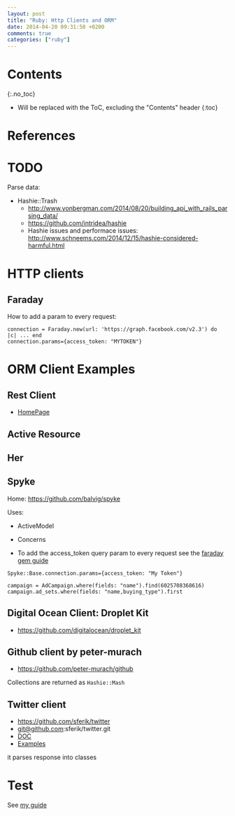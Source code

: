 ```yaml
---
layout: post
title: "Ruby: Http Clients and ORM"
date: 2014-04-20 09:31:50 +0200
comments: true
categories: ["ruby"]
---
```


# Contents
{:.no_toc}

* Will be replaced with the ToC, excluding the "Contents" header
{:toc}

# References

# TODO

Parse data:

* Hashie::Trash
  * http://www.yonbergman.com/2014/08/20/building_api_with_rails_parsing_data/
  * https://github.com/intridea/hashie
  * Hashie issues and performace issues: http://www.schneems.com/2014/12/15/hashie-considered-harmful.html

# HTTP clients

## Faraday

How to add a param to every request:

~~~
connection = Faraday.new(url: 'https://graph.facebook.com/v2.3') do |c| ... end
connection.params={access_token: "MYTOKEN"}
~~~

# ORM Client Examples

## Rest Client

* [HomePage](https://github.com/rest-client/rest-client)

## Active Resource

## Her

## Spyke

Home: https://github.com/balvig/spyke

Uses:

* ActiveModel
* Concerns

* To add the access_token query param to every request see the [faraday gem guide](#faraday)

~~~
Spyke::Base.connection.params={access_token: "My Token"}

campaign = AdCampaign.where(fields: "name").find(6025708368616)
campaign.ad_sets.where(fields: "name,buying_type").first
~~~



## Digital Ocean Client: Droplet Kit

* https://github.com/digitalocean/droplet_kit


## Github client by peter-murach

* https://github.com/peter-murach/github

Collections are returned as `Hashie::Mash` 

## Twitter client

* https://github.com/sferik/twitter
* git@github.com:sferik/twitter.git
* [DOC](http://www.rubydoc.info/gems/twitter)
* [Examples](https://github.com/sferik/twitter/tree/master/examples)

it parses response into classes 

# Test

See [my guide]({{site.url}}/guides/ruby_testing_webservices.html)

